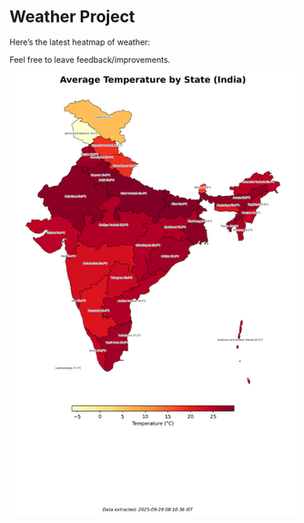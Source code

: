 # Weather Project

Here’s the latest heatmap of weather:

Feel free to leave feedback/improvements.

![India Heatmap](docs/assets/india_heatmap.png?v=D9F1A6)
